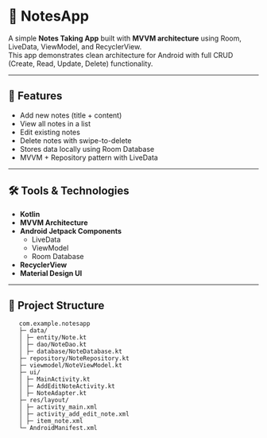 # 📒 NotesApp

A simple **Notes Taking App** built with **MVVM architecture** using Room, LiveData, ViewModel, and RecyclerView.  
This app demonstrates clean architecture for Android with full CRUD (Create, Read, Update, Delete) functionality.

---

## 🚀 Features
- Add new notes (title + content)
- View all notes in a list
- Edit existing notes
- Delete notes with swipe-to-delete
- Stores data locally using Room Database
- MVVM + Repository pattern with LiveData

---

## 🛠️ Tools & Technologies
- **Kotlin**
- **MVVM Architecture**
- **Android Jetpack Components**
    - LiveData
    - ViewModel
    - Room Database
- **RecyclerView**
- **Material Design UI**

---

## 📂 Project Structure

       com.example.notesapp
       ├─ data/
       │ ├─ entity/Note.kt
       │ ├─ dao/NoteDao.kt
       │ ├─ database/NoteDatabase.kt
       ├─ repository/NoteRepository.kt
       ├─ viewmodel/NoteViewModel.kt
       ├─ ui/
       │ ├─ MainActivity.kt
       │ ├─ AddEditNoteActivity.kt
       │ ├─ NoteAdapter.kt
       ├─ res/layout/
       │ ├─ activity_main.xml
       │ ├─ activity_add_edit_note.xml
       │ ├─ item_note.xml
       └─ AndroidManifest.xml